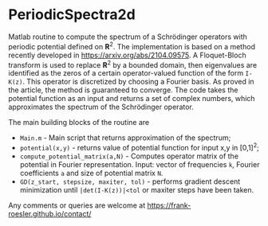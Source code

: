 # PeriodicSpectra2d
Matlab routine to compute the spectrum of a Schrödinger operators with periodic potential defined on **R**<sup>2</sup>. The implementation is based on a method recently developed in https://arxiv.org/abs/2104.09575. A Floquet-Bloch transform is used to replace **R**<sup>2</sup> by a bounded domain, then eigenvalues are identified as the zeros of a certain operator-valued function of the form `I-K(z)`. This operator is discretized by choosing a Fourier basis. As proved in the article, the method is guaranteed to converge.
The code takes the potential function as an input and returns a set of complex numbers, which approximates the spectrum of the Schrödinger operator.

The main building blocks of the routine are
* `Main.m` - Main script that returns approximation of the spectrum;
* `potential(x,y)` - returns value of potential function for input x,y in [0,1]<sup>2</sup>;
* `compute_potential_matrix(a,N)` - Computes operator matrix of the potential in Fourier representation. Input: vector of frequencies `k`, Fourier coefficients `a` and size of potential matrix `N`.
* `GD(z_start, stepsize, maxiter, tol)` - performs gradient descent minimization until `|det(I-K(z))|<tol` or maxiter steps have been taken.

Any comments or queries are welcome at https://frank-roesler.github.io/contact/
